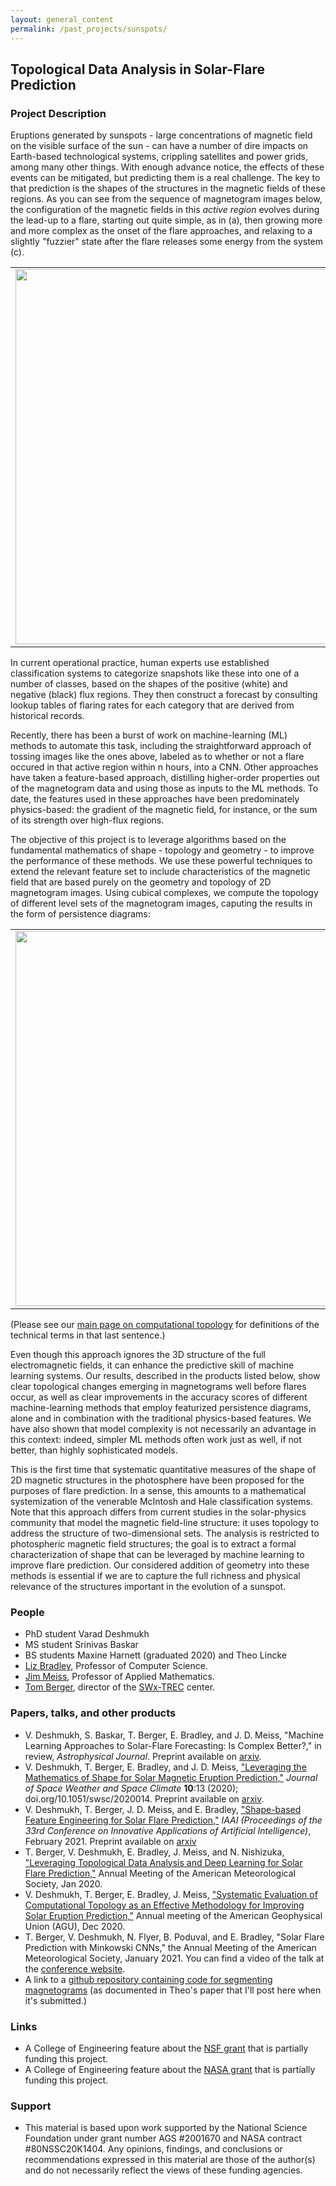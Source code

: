 ```yaml
---
layout: general_content
permalink: /past_projects/sunspots/
---
```


<h2>Topological Data Analysis in Solar-Flare Prediction</h2>


<h3>Project Description</h3>


Eruptions generated by sunspots - large concentrations of magnetic
field on the visible surface of the sun - can have a number of dire
impacts on Earth-based technological systems, crippling satellites and
power grids, among many other things. With enough advance notice, the
effects of these events can be mitigated, but predicting them is a
real challenge.  The key to that prediction is the shapes of the
structures in the magnetic fields of these regions.  As you can see
from the sequence of magnetogram images below, the configuration of
the magnetic fields in this <i>active region</i> evolves during the
lead-up to a flare, starting out quite simple, as in (a), then growing
more and more complex as the onset of the flare approaches, and
relaxing to a slightly "fuzzier" state after the flare releases some
energy from the system (c).

<TABLE BORDER=0 CELLSPACING=8 CELLPADDING=8>
<TR ALIGN=Center>

<TD><A HREF="{{ '/assets/images/sunspot-evolution.jpeg' | relative_url }}" width="800"
onMouseMove="window.status='Show this image a little larger'; return
true"><IMG SRC="{{ '/assets/images/sunspot-evolution.jpeg' | relative_url }}" width="600"></A></TD>

</TR>
</TABLE>


In current operational practice, human experts use established
classification systems to categorize snapshots like these into one of
a number of classes, based on the shapes of the positive (white) and
negative (black) flux regions.  They then construct a forecast by
consulting lookup tables of flaring rates for each category that are
derived from historical records.


 Recently, there has been a burst of work on machine-learning (ML)
methods to automate this task, including the straightforward approach
of tossing images like the ones above, labeled as to whether or not a
flare occured in that active region within n hours, into a CNN.  Other
approaches have taken a feature-based approach, distilling
higher-order properties out of the magnetogram data and using those as
inputs to the ML methods.  To date, the features used in these
approaches have been predominately physics-based: the gradient of the
magnetic field, for instance, or the sum of its strength over
high-flux regions.


 The objective of this project is to leverage algorithms based on
the fundamental mathematics of shape - topology and geometry - to
improve the performance of these methods.  We use these powerful
techniques to extend the relevant feature set to include
characteristics of the magnetic field that are based purely on the
geometry and topology of 2D magnetogram images.  Using cubical
complexes, we compute the topology of different level sets of the
magnetogram images, caputing the results in the form of persistence
diagrams:


<TABLE BORDER=0 CELLSPACING=8 CELLPADDING=8>
<TR ALIGN=Center>

<TD><A HREF="{{ '/assets/images/sunspot-topology.jpeg' | relative_url }}" width="800"
onMouseMove="window.status='Show this image a little larger'; return
true"><IMG SRC="{{ '/assets/images/sunspot-topology.jpeg' | relative_url }}" width="600"></A></TD>

</TR>
</TABLE>

(Please see our <a href="{{ '/current_projects/topology/' | relative_url }}">main page on computational
topology</a> for definitions of the technical terms in that last
sentence.)


Even though this approach ignores the 3D structure of the full
electromagnetic fields, it can enhance the predictive skill of machine
learning systems.  Our results, described in the products listed
below, show clear topological changes emerging in magnetograms well
before flares occur, as well as clear improvements in the accuracy
scores of different machine-learning methods that employ featurized
persistence diagrams, alone and in combination with the traditional
physics-based features.  We have also shown that model complexity is
not necessarily an advantage in this context: indeed, simpler ML
methods often work just as well, if not better, than highly
sophisticated models.


This is the first time that systematic quantitative measures of
the shape of 2D magnetic structures in the photosphere have been
proposed for the purposes of flare prediction.  In a sense, this
amounts to a mathematical systemization of the venerable McIntosh and
Hale classification systems.  Note that this approach differs from
current studies in the solar-physics community that model the magnetic
field-line structure: it uses topology to address the structure of
two-dimensional sets.  The analysis is restricted to photospheric
magnetic field structures; the goal is to extract a formal
characterization of shape that can be leveraged by machine learning to
improve flare prediction.  Our considered addition of geometry into
these methods is essential if we are to capture the full richness and
physical relevance of the structures important in the evolution of a
sunspot.


<h3> People</h3>
<ul>
    <li>
    PhD student Varad Deshmukh
    </li> 
    <li>
    MS student Srinivas Baskar
    </li>
    <li>
    BS students Maxine Harnett (graduated 2020) and Theo Lincke
    </li>
    <li>
    <a href="{{ '/' | relative_url }}"> Liz Bradley</a>, Professor of Computer
    Science.
    </li>
    <li>
    <a href="http://amath.colorado.edu/faculty/jdm/Home.html"> Jim
    Meiss</a>, Professor of Applied Mathematics.
    </li>
    <li>
    <a href="https://www.colorado.edu/spaceweather/thomas-berger">
    Tom Berger</a>, director of
    the <a href="https://www.colorado.edu/spaceweather/">SWx-TREC</a>
    center.
    </li>
</ul>


<h3> Papers, talks, and other products</h3>
<ul>
    <li>
    V. Deshmukh, S. Baskar, T. Berger, E. Bradley, and J. D. Meiss,
    "Machine Learning Approaches to Solar-Flare Forecasting: Is Complex
    Better?," in review, <i>Astrophysical Journal</i>.  Preprint available
    on <a href="http://arxiv.org/abs/2202.08776">arxiv</a>.
    </li>
    <li>
    V. Deshmukh, T. Berger, E. Bradley, and
    J. D. Meiss, <a href="https://www.swsc-journal.org/articles/swsc/abs/2020/01/swsc190060/swsc190060.html">
    "Leveraging the Mathematics of Shape for Solar Magnetic Eruption
    Prediction,"</a> <i>Journal of Space Weather and Space
    Climate</i> <b>10</b>:13 (2020); doi.org/10.1051/swsc/2020014.
    Preprint available
    on <a href="https://arxiv.org/abs/2003.05827">arxiv</a>.
    </li>
    <li>
    V. Deshmukh, T. Berger, J. D. Meiss, and
    E. Bradley, <a href="https://ojs.aaai.org/index.php/AAAI/article/view/17795">
    "Shape-based Feature Engineering for Solar Flare Prediction,"</a> <i>
    IAAI (Proceedings of the 33rd Conference on Innovative Applications of
    Artificial Intelligence)</i>, February 2021.  Preprint available
    on <a href="http://arxiv.org/abs/2012.14405">arxiv</a>
    </li>
    <li>
    T. Berger, V. Deshmukh, E. Bradley, J. Meiss, and N. Nishizuka,
    <a href="https://ams.confex.com/ams/2020Annual/meetingapp.cgi/Paper/370903">
    "Leveraging Topological Data Analysis and Deep Learning for Solar
    Flare Prediction,"</a> Annual Meeting of the American Meteorological
    Society, Jan 2020.
    </li>
    <li> V. Deshmukh, T. Berger, E. Bradley, J. Meiss,
    <a href="https://ui.adsabs.harvard.edu/abs/2020AGUFMNG006..08D/abstract">"Systematic
    Evaluation of Computational Topology as an Effective Methodology for
    Improving Solar Eruption Prediction,"</a> Annual meeting of the
    American Geophysical Union (AGU), Dec 2020.
    </li>
    <li> T. Berger, V. Deshmukh, N. Flyer, B. Poduval, and E. Bradley,
    "Solar Flare Prediction with Minkowski CNNs," the Annual Meeting of
    the American Meteorological Society, January 2021.  You can find a
    video of the talk at
    the <a href="https://ams.confex.com/ams/101ANNUAL/meetingapp.cgi/Paper/382325">conference
    website</a>.
    </li>
    <li>
    A link to
    a <a href="https://github.com/SWxTREC/flares_code_tlincke125"> github
    repository containing code for segmenting magnetograms</a> (as
    documented in Theo's paper that I'll post here when it's submitted.)
    </li>
</ul>


<h3> Links</h3>
<ul>
    <li>
    A College of Engineering feature about
    the <a href="https://www.colorado.edu/engineering/2020/05/18/interdisciplinary-research-takes-new-approach-solar-flare-prediction">
    NSF grant</a> that is partially funding this project.
    </li>
    <li>
    A College
    of Engineering feature about the
    <a href="https://www.colorado.edu/engineering/2020/12/08/building-artificial-intelligence-study-sun">NASA
    grant</a> that is partially funding this project.
    </li>
</ul>


<h3> Support</h3>
<ul>
    <li> This material is based upon work supported by the National
    Science Foundation under grant number AGS #2001670 and NASA contract
    #80NSSC20K1404.  Any opinions, findings, and conclusions or
    recommendations expressed in this material are those of the author(s)
    and do not necessarily reflect the views of these funding agencies.
    </li>
</ul>


<IMG SRC="{{ '/assets/gifs/rainbow.gif' | relative_url }}" WIDTH="350" HEIGHT="5">   
